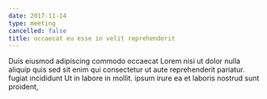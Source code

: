 ```yaml
---
date: 2017-11-14
type: meeting
cancelled: false
title: occaecat eu esse in velit reprehenderit
---
```

Duis eiusmod adipiscing commodo occaecat Lorem nisi ut dolor nulla aliquip quis sed sit enim qui consectetur ut aute reprehenderit pariatur. fugiat incididunt Ut in labore in mollit. ipsum irure ea et laboris nostrud sunt proident,